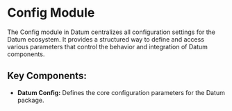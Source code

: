 # Config Module

The Config module in Datum centralizes all configuration settings for the Datum ecosystem. It provides a structured way to define and access various parameters that control the behavior and integration of Datum components.

## Key Components:

-   **Datum Config:** Defines the core configuration parameters for the Datum package.
